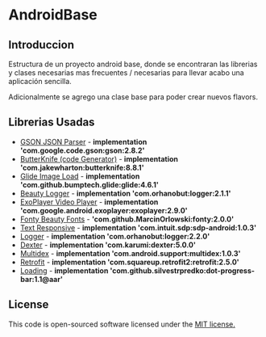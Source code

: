 # AndroidBase


## Introduccion

Estructura de un proyecto android base, donde se encontraran las librerias y clases necesarias mas frecuentes / necesarias para llevar acabo una aplicación sencilla.

Adicionalmente se agrego una clase base para poder crear nuevos flavors.

## Librerias Usadas 

* [GSON JSON Parser](https://github.com/google/gson) - **implementation 'com.google.code.gson:gson:2.8.2'**
* [ButterKnife (code Generator)](https://github.com/JakeWharton/butterknife) - **implementation 'com.jakewharton:butterknife:8.8.1'**
* [Glide Image Load](https://github.com/bumptech/glide) - **implementation 'com.github.bumptech.glide:glide:4.6.1'**
* [Beauty Logger](https://github.com/orhanobut/logger) - **implementation 'com.orhanobut:logger:2.1.1'**
* [ExoPlayer Video Player](https://github.com/google/ExoPlayer) - **implementation 'com.google.android.exoplayer:exoplayer:2.9.0'**
* [Fonty Beauty Fonts](https://github.com/MarcinOrlowski/Fonty) - **'com.github.MarcinOrlowski:fonty:2.0.0'**
* [Text Responsive](https://github.com/intuit/sdp) - **implementation 'com.intuit.sdp:sdp-android:1.0.3'**
* [Logger](https://github.com/orhanobut/logger) - **implementation 'com.orhanobut:logger:2.2.0'**
* [Dexter](https://github.com/Karumi/Dexter) - **implementation 'com.karumi:dexter:5.0.0'**
* [Multidex](https://mvnrepository.com/artifact/com.android.support/multidex/1.0.3) - **implementation 'com.android.support:multidex:1.0.3'**
* [Retrofit](https://square.github.io/retrofit/) - **implementation  'com.squareup.retrofit2:retrofit:2.5.0'**
* [Loading](https://github.com/silvestrpredko/DotProgressBarExample) - **implementation 'com.github.silvestrpredko:dot-progress-bar:1.1@aar'**


## License

This code is open-sourced software licensed under the [MIT license.](https://opensource.org/licenses/MIT)
